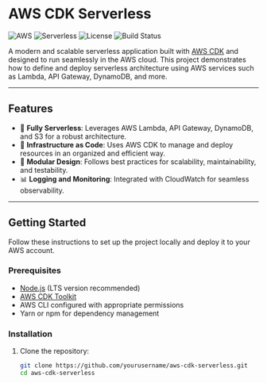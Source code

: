 # AWS CDK Serverless

![AWS](https://img.shields.io/badge/AWS-CDK-green)
![Serverless](https://img.shields.io/badge/Serverless-AWS_Lambda-blue)
![License](https://img.shields.io/github/license/yourusername/aws-cdk-serverless)
![Build Status](https://img.shields.io/github/actions/workflow/status/yourusername/aws-cdk-serverless/build.yml?branch=main)

A modern and scalable serverless application built with [AWS CDK](https://aws.amazon.com/cdk/) and designed to run seamlessly in the AWS cloud. This project demonstrates how to define and deploy serverless architecture using AWS services such as Lambda, API Gateway, DynamoDB, and more.

---

## Features

- 🚀 **Fully Serverless**: Leverages AWS Lambda, API Gateway, DynamoDB, and S3 for a robust architecture.
- 📜 **Infrastructure as Code**: Uses AWS CDK to manage and deploy resources in an organized and efficient way.
- 🔧 **Modular Design**: Follows best practices for scalability, maintainability, and testability.
- 📊 **Logging and Monitoring**: Integrated with CloudWatch for seamless observability.

---

## Getting Started

Follow these instructions to set up the project locally and deploy it to your AWS account.

### Prerequisites

- [Node.js](https://nodejs.org/) (LTS version recommended)
- [AWS CDK Toolkit](https://docs.aws.amazon.com/cdk/v2/guide/cli.html)
- AWS CLI configured with appropriate permissions
- Yarn or npm for dependency management

### Installation

1. Clone the repository:

   ```bash
   git clone https://github.com/yourusername/aws-cdk-serverless.git
   cd aws-cdk-serverless
